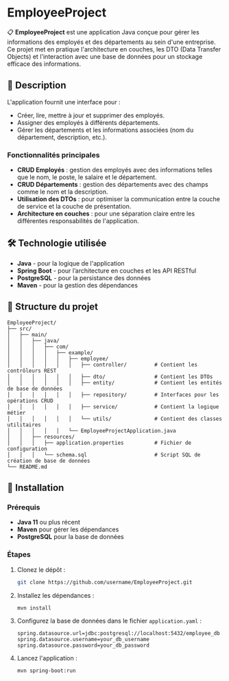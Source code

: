 

# EmployeeProject

📋 **EmployeeProject** est une application Java conçue pour gérer les informations des employés et des départements au sein d'une entreprise. Ce projet met en pratique l'architecture en couches, les DTO (Data Transfer Objects) et l'interaction avec une base de données pour un stockage efficace des informations.

## 📑 Description

L'application fournit une interface pour :
- Créer, lire, mettre à jour et supprimer des employés.
- Assigner des employés à différents départements.
- Gérer les départements et les informations associées (nom du département, description, etc.).

### Fonctionnalités principales
- **CRUD Employés** : gestion des employés avec des informations telles que le nom, le poste, le salaire et le département.
- **CRUD Départements** : gestion des départements avec des champs comme le nom et la description.
- **Utilisation des DTOs** : pour optimiser la communication entre la couche de service et la couche de présentation.
- **Architecture en couches** : pour une séparation claire entre les différentes responsabilités de l'application.

## 🛠️ Technologie utilisée

- **Java** - pour la logique de l'application
- **Spring Boot** - pour l’architecture en couches et les API RESTful
- **PostgreSQL** - pour la persistance des données
- **Maven** - pour la gestion des dépendances

## 📂 Structure du projet

```plaintext
EmployeeProject/
├── src/
│   ├── main/
│   │   ├── java/
│   │   │   ├── com/
│   │   │   │   ├── example/
│   │   │   │   │   ├── employee/
│   │   │   │   │   │   ├── controller/         # Contient les contrôleurs REST
│   │   │   │   │   │   ├── dto/                # Contient les DTOs
│   │   │   │   │   │   ├── entity/             # Contient les entités de base de données
│   │   │   │   │   │   ├── repository/         # Interfaces pour les opérations CRUD
│   │   │   │   │   │   ├── service/            # Contient la logique métier
│   │   │   │   │   │   └── utils/              # Contient des classes utilitaires
│   │   │   │   │   └── EmployeeProjectApplication.java
│   │   ├── resources/
│   │   │   ├── application.properties          # Fichier de configuration
│   │   │   └── schema.sql                      # Script SQL de création de base de données
└── README.md
```

## 🚀 Installation

### Prérequis

- **Java 11** ou plus récent
- **Maven** pour gérer les dépendances
- **PostgreSQL** pour la base de données

### Étapes

1. Clonez le dépôt :
   ```bash
   git clone https://github.com/username/EmployeeProject.git
   ```

2. Installez les dépendances :
   ```bash
   mvn install
   ```

3. Configurez la base de données dans le fichier `application.yaml` :
   ```properties
   spring.datasource.url=jdbc:postgresql://localhost:5432/employee_db
   spring.datasource.username=your_db_username
   spring.datasource.password=your_db_password
   ```

4. Lancez l'application :
   ```bash
   mvn spring-boot:run
   ```

```
